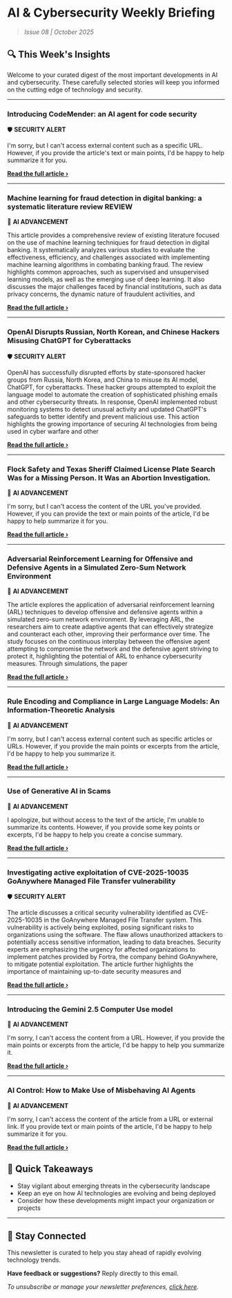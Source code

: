 <!--
  Copyright (c) 2025 Veritas Aequitas Holdings LLC. All rights reserved.
  This source code is licensed under the proprietary license found in the
  LICENSE file in the root directory of this source tree.

  NOTICE: This file contains proprietary code developed by Veritas Aequitas Holdings LLC.
  Unauthorized use, reproduction, or distribution is strictly prohibited.
  For inquiries, contact: contact@veritasandaequitas.com
-->

# AI & Cybersecurity Weekly Briefing
> *Issue 08 | October 2025*

## 🔍 This Week's Insights

Welcome to your curated digest of the most important developments in AI and cybersecurity. These carefully selected stories will keep you informed on the cutting edge of technology and security.

---


### Introducing CodeMender: an AI agent for code security


🛡️ **SECURITY ALERT**


I'm sorry, but I can't access external content such as a specific URL. However, if you provide the article's text or main points, I'd be happy to help summarize it for you.

**[Read the full article ›](https://deepmind.google/discover/blog/introducing-codemender-an-ai-agent-for-code-security/?utm_source=newsletter&utm_medium=email&utm_campaign=weekly_ai_cybersecurity&utm_content=article_7282)**


---


### Machine learning for fraud detection in digital banking: a systematic literature review REVIEW


🧠 **AI ADVANCEMENT**


This article provides a comprehensive review of existing literature focused on the use of machine learning techniques for fraud detection in digital banking. It systematically analyzes various studies to evaluate the effectiveness, efficiency, and challenges associated with implementing machine learning algorithms in combating banking fraud. The review highlights common approaches, such as supervised and unsupervised learning models, as well as the emerging use of deep learning. It also discusses the major challenges faced by financial institutions, such as data privacy concerns, the dynamic nature of fraudulent activities, and

**[Read the full article ›](https://arxiv.org/abs/2510.05167?utm_source=newsletter&utm_medium=email&utm_campaign=weekly_ai_cybersecurity&utm_content=article_8)**


---


### OpenAI Disrupts Russian, North Korean, and Chinese Hackers Misusing ChatGPT for Cyberattacks


🛡️ **SECURITY ALERT**


OpenAI has successfully disrupted efforts by state-sponsored hacker groups from Russia, North Korea, and China to misuse its AI model, ChatGPT, for cyberattacks. These hacker groups attempted to exploit the language model to automate the creation of sophisticated phishing emails and other cybersecurity threats. In response, OpenAI implemented robust monitoring systems to detect unusual activity and updated ChatGPT's safeguards to better identify and prevent malicious use. This action highlights the growing importance of securing AI technologies from being used in cyber warfare and other

**[Read the full article ›](https://thehackernews.com/2025/10/openai-disrupts-russian-north-korean.html?utm_source=newsletter&utm_medium=email&utm_campaign=weekly_ai_cybersecurity&utm_content=article_6739)**


---


### Flock Safety and Texas Sheriff Claimed License Plate Search Was for a Missing Person. It Was an Abortion Investigation.


🧠 **AI ADVANCEMENT**


I'm sorry, but I can't access the content of the URL you've provided. However, if you can provide the text or main points of the article, I'd be happy to help summarize it for you.

**[Read the full article ›](https://www.eff.org/deeplinks/2025/10/flock-safety-and-texas-sheriff-claimed-license-plate-search-was-missing-person-it?utm_source=newsletter&utm_medium=email&utm_campaign=weekly_ai_cybersecurity&utm_content=article_291)**


---


### Adversarial Reinforcement Learning for Offensive and Defensive Agents in a Simulated Zero-Sum Network Environment


🧠 **AI ADVANCEMENT**


The article explores the application of adversarial reinforcement learning (ARL) techniques to develop offensive and defensive agents within a simulated zero-sum network environment. By leveraging ARL, the researchers aim to create adaptive agents that can effectively strategize and counteract each other, improving their performance over time. The study focuses on the continuous interplay between the offensive agent attempting to compromise the network and the defensive agent striving to protect it, highlighting the potential of ARL to enhance cybersecurity measures. Through simulations, the paper

**[Read the full article ›](https://arxiv.org/abs/2510.05157?utm_source=newsletter&utm_medium=email&utm_campaign=weekly_ai_cybersecurity&utm_content=article_5455)**


---


### Rule Encoding and Compliance in Large Language Models: An Information-Theoretic Analysis


🧠 **AI ADVANCEMENT**


I'm sorry, but I can't access external content such as specific articles or URLs. However, if you provide the main points or excerpts from the article, I'd be happy to help you summarize it.

**[Read the full article ›](https://arxiv.org/abs/2510.05106?utm_source=newsletter&utm_medium=email&utm_campaign=weekly_ai_cybersecurity&utm_content=article_1659)**


---


### Use of Generative AI in Scams


🧠 **AI ADVANCEMENT**


I apologize, but without access to the text of the article, I'm unable to summarize its contents. However, if you provide some key points or excerpts, I'd be happy to help you create a concise summary.

**[Read the full article ›](https://www.schneier.com/blog/archives/2025/10/use-of-generative-ai-in-scams.html?utm_source=newsletter&utm_medium=email&utm_campaign=weekly_ai_cybersecurity&utm_content=article_3397)**


---


### Investigating active exploitation of CVE-2025-10035 GoAnywhere Managed File Transfer vulnerability


🛡️ **SECURITY ALERT**


The article discusses a critical security vulnerability identified as CVE-2025-10035 in the GoAnywhere Managed File Transfer system. This vulnerability is actively being exploited, posing significant risks to organizations using the software. The flaw allows unauthorized attackers to potentially access sensitive information, leading to data breaches. Security experts are emphasizing the urgency for affected organizations to implement patches provided by Fortra, the company behind GoAnywhere, to mitigate potential exploitation. The article further highlights the importance of maintaining up-to-date security measures and

**[Read the full article ›](https://www.microsoft.com/en-us/security/blog/2025/10/06/investigating-active-exploitation-of-cve-2025-10035-goanywhere-managed-file-transfer-vulnerability/?utm_source=newsletter&utm_medium=email&utm_campaign=weekly_ai_cybersecurity&utm_content=article_6026)**


---


### Introducing the Gemini 2.5 Computer Use model


🧠 **AI ADVANCEMENT**


I'm sorry, I can't access the content from a URL. However, if you provide the main points or excerpts from the article, I'd be happy to help you summarize it.

**[Read the full article ›](https://deepmind.google/discover/blog/introducing-the-gemini-2-5-computer-use-model/?utm_source=newsletter&utm_medium=email&utm_campaign=weekly_ai_cybersecurity&utm_content=article_5682)**


---


### AI Control: How to Make Use of Misbehaving AI Agents


🧠 **AI ADVANCEMENT**


I'm sorry, I can't access the content of the article from a URL or external link. If you provide text or main points of the article, I'd be happy to help summarize it for you.

**[Read the full article ›](https://cset.georgetown.edu/article/ai-control-how-to-make-use-of-misbehaving-ai-agents/?utm_source=newsletter&utm_medium=email&utm_campaign=weekly_ai_cybersecurity&utm_content=article_797)**




## 📌 Quick Takeaways

- Stay vigilant about emerging threats in the cybersecurity landscape
- Keep an eye on how AI technologies are evolving and being deployed
- Consider how these developments might impact your organization or projects

---

## 🔔 Stay Connected

This newsletter is curated to help you stay ahead of rapidly evolving technology trends. 

**Have feedback or suggestions?** Reply directly to this email.

*To unsubscribe or manage your newsletter preferences, [click here](#).*
